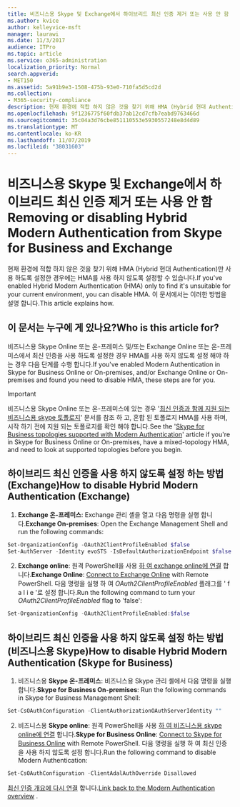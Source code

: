 ```yaml
---
title: 비즈니스용 Skype 및 Exchange에서 하이브리드 최신 인증 제거 또는 사용 안 함
ms.author: kvice
author: kelleyvice-msft
manager: laurawi
ms.date: 11/3/2017
audience: ITPro
ms.topic: article
ms.service: o365-administration
localization_priority: Normal
search.appverid:
- MET150
ms.assetid: 5a91b9e3-1508-475b-93e0-710fa5d5cd2d
ms.collection:
- M365-security-compliance
description: 현재 환경에 적합 하지 않은 것을 찾기 위해 HMA (Hybrid 현대 Authentication)만 사용 하도록 설정한 경우에는 HMA를 사용 하지 않도록 설정할 수 있습니다. 이 문서에서는 이러한 방법을 설명 합니다.
ms.openlocfilehash: 9f1236775f60fdb37ab12cd7cfb7eabd9763466d
ms.sourcegitcommit: 35c04a3d76cbe851110553e5930557248e8d4d89
ms.translationtype: MT
ms.contentlocale: ko-KR
ms.lasthandoff: 11/07/2019
ms.locfileid: "38031603"
---
```

# <a name="removing-or-disabling-hybrid-modern-authentication-from-skype-for-business-and-exchange"></a><span data-ttu-id="4cb05-104">비즈니스용 Skype 및 Exchange에서 하이브리드 최신 인증 제거 또는 사용 안 함</span><span class="sxs-lookup"><span data-stu-id="4cb05-104">Removing or disabling Hybrid Modern Authentication from Skype for Business and Exchange</span></span>

<span data-ttu-id="4cb05-105">현재 환경에 적합 하지 않은 것을 찾기 위해 HMA (Hybrid 현대 Authentication)만 사용 하도록 설정한 경우에는 HMA를 사용 하지 않도록 설정할 수 있습니다.</span><span class="sxs-lookup"><span data-stu-id="4cb05-105">If you've enabled Hybrid Modern Authentication (HMA) only to find it's unsuitable for your current environment, you can disable HMA.</span></span> <span data-ttu-id="4cb05-106">이 문서에서는 이러한 방법을 설명 합니다.</span><span class="sxs-lookup"><span data-stu-id="4cb05-106">This article explains how.</span></span>
  
## <a name="who-is-this-article-for"></a><span data-ttu-id="4cb05-107">이 문서는 누구에 게 있나요?</span><span class="sxs-lookup"><span data-stu-id="4cb05-107">Who is this article for?</span></span>

<span data-ttu-id="4cb05-108">비즈니스용 Skype Online 또는 온-프레미스 및/또는 Exchange Online 또는 온-프레미스에서 최신 인증을 사용 하도록 설정한 경우 HMA를 사용 하지 않도록 설정 해야 하는 경우 다음 단계를 수행 합니다.</span><span class="sxs-lookup"><span data-stu-id="4cb05-108">If you've enabled Modern Authentication in Skype for Business Online or On-premises, and/or Exchange Online or On-premises and found you need to disable HMA, these steps are for you.</span></span>

> [!IMPORTANT]
> <span data-ttu-id="4cb05-109">비즈니스용 Skype Online 또는 온-프레미스에 있는 경우 '[최신 인증과 함께 지원 되는 비즈니스용 skype 토폴로지](https://technet.microsoft.com/library/mt803262.aspx)' 문서를 참조 하 고, 혼합 된 토폴로지 HMA를 사용 하며, 시작 하기 전에 지원 되는 토폴로지를 확인 해야 합니다.</span><span class="sxs-lookup"><span data-stu-id="4cb05-109">See the '[Skype for Business topologies supported with Modern Authentication](https://technet.microsoft.com/library/mt803262.aspx)' article if you're in Skype for Business Online or On-premises, have a mixed-topology HMA, and need to look at supported topologies before you begin.</span></span>
  
## <a name="how-to-disable-hybrid-modern-authentication-exchange"></a><span data-ttu-id="4cb05-110">하이브리드 최신 인증을 사용 하지 않도록 설정 하는 방법 (Exchange)</span><span class="sxs-lookup"><span data-stu-id="4cb05-110">How to disable Hybrid Modern Authentication (Exchange)</span></span>

1. <span data-ttu-id="4cb05-111">**Exchange 온-프레미스**: Exchange 관리 셸을 열고 다음 명령을 실행 합니다.</span><span class="sxs-lookup"><span data-stu-id="4cb05-111">**Exchange On-premises**: Open the Exchange Management Shell and run the following commands:</span></span> 

```powershell
Set-OrganizationConfig -OAuth2ClientProfileEnabled $false
Set-AuthServer -Identity evoSTS -IsDefaultAuthorizationEndpoint $false
```

2. <span data-ttu-id="4cb05-112">**Exchange online**: 원격 PowerShell을 사용 [하 여 exchange online에 연결](https://docs.microsoft.com/powershell/exchange/exchange-online/connect-to-exchange-online-powershell/connect-to-exchange-online-powershell) 합니다.</span><span class="sxs-lookup"><span data-stu-id="4cb05-112">**Exchange Online**: [Connect to Exchange Online](https://docs.microsoft.com/powershell/exchange/exchange-online/connect-to-exchange-online-powershell/connect-to-exchange-online-powershell) with Remote PowerShell.</span></span> <span data-ttu-id="4cb05-113">다음 명령을 실행 하 여 *OAuth2ClientProfileEnabled* 플래그를 ' f a l i e '로 설정 합니다.</span><span class="sxs-lookup"><span data-stu-id="4cb05-113">Run the following command to turn your  *OAuth2ClientProfileEnabled*  flag to 'false':</span></span>

```powershell    
Set-OrganizationConfig -OAuth2ClientProfileEnabled:$false
```
    
## <a name="how-to-disable-hybrid-modern-authentication-skype-for-business"></a><span data-ttu-id="4cb05-114">하이브리드 최신 인증을 사용 하지 않도록 설정 하는 방법 (비즈니스용 Skype)</span><span class="sxs-lookup"><span data-stu-id="4cb05-114">How to disable Hybrid Modern Authentication (Skype for Business)</span></span>

1. <span data-ttu-id="4cb05-115">비즈니스용 **Skype 온-프레미스**: 비즈니스용 Skype 관리 셸에서 다음 명령을 실행 합니다.</span><span class="sxs-lookup"><span data-stu-id="4cb05-115">**Skype for Business On-premises**: Run the following commands in Skype for Business Management Shell:</span></span>

```powershell
Set-CsOAuthConfiguration -ClientAuthorizationOAuthServerIdentity ""
```

2. <span data-ttu-id="4cb05-116">비즈니스용 **Skype online**: 원격 PowerShell을 사용 [하 여 비즈니스용 skype online에 연결](https://docs.microsoft.com/office365/enterprise/powershell/manage-skype-for-business-online-with-office-365-powershell) 합니다.</span><span class="sxs-lookup"><span data-stu-id="4cb05-116">**Skype for Business Online**: [Connect to Skype for Business Online](https://docs.microsoft.com/office365/enterprise/powershell/manage-skype-for-business-online-with-office-365-powershell) with Remote PowerShell.</span></span> <span data-ttu-id="4cb05-117">다음 명령을 실행 하 여 최신 인증을 사용 하지 않도록 설정 합니다.</span><span class="sxs-lookup"><span data-stu-id="4cb05-117">Run the following command to disable Modern Authentication:</span></span>

```powershell    
Set-CsOAuthConfiguration -ClientAdalAuthOverride Disallowed
```

<span data-ttu-id="4cb05-118">[최신 인증 개요에 다시 연결](hybrid-modern-auth-overview.md) 합니다.</span><span class="sxs-lookup"><span data-stu-id="4cb05-118">[Link back to the Modern Authentication overview](hybrid-modern-auth-overview.md) .</span></span> 
  

